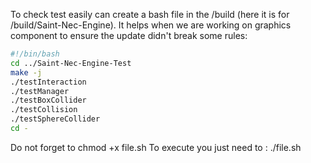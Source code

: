 To check test easily can create a bash file in the /build (here it is for /build/Saint-Nec-Engine). It helps when we are working on graphics component to ensure the update didn't break some rules:

```bash
#!/bin/bash
cd ../Saint-Nec-Engine-Test
make -j
./testInteraction
./testManager 
./testBoxCollider 
./testCollision 
./testSphereCollider
cd -
```

Do not forget to chmod +x file.sh
To execute you just need to : ./file.sh